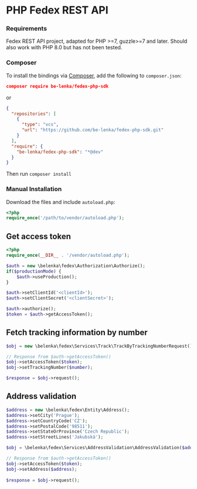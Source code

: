 # PHP Fedex REST API

### Requirements

Fedex REST API project, adapted for PHP >=7, guzzle>=7 and later.
Should also work with PHP 8.0 but has not been tested.

### Composer

To install the bindings via [Composer](https://getcomposer.org/), add the following to `composer.json`:

```json
composer require be-lenka/fedex-php-sdk
```

or

```json
{
  "repositories": [
    {
      "type": "vcs",
      "url": "https://github.com/be-lenka/fedex-php-sdk.git"
    }
  ],
  "require": {
    "be-lenka/fedex-php-sdk": "*@dev"
  }
}
```

Then run `composer install`

### Manual Installation

Download the files and include `autoload.php`:

```php
<?php
require_once('/path/to/vendor/autoload.php');
```

## Get access token

```php
<?php
require_once(__DIR__ . '/vendor/autoload.php');

$auth = new \belenka\fedex\Authorization\Authorize();
if($productionMode) {
    $auth->useProduction();
}

$auth->setClientId('<clientId>');
$auth->setClientSecret('<clientSecret>');

$auth->authorize();
$token = $auth->getAccessToken();
```

## Fetch tracking information by number

```php
$obj = new \belenka\fedex\Services\Track\TrackByTrackingNumberRequest();

// Response from $auth->getAccessToken()
$obj->setAccessToken($token);
$obj->setTrackingNumber($number);

$response = $obj->request();
```

## Address validation

```php
$address = new \belenka\fedex\Entity\Address();
$address->setCity('Prague');
$address->setCountryCode('CZ');
$address->setPostalCode('98511');
$address->setStateOrProvince('Czech Republic');
$address->setStreetLines('Jakubská');

$obj = \belenka\fedex\Services\AddressValidation\AddressValidation($address);

// Response from $auth->getAccessToken()
$obj->setAccessToken($token);
$obj->setAddress($address);
        
$response = $obj->request();
```
